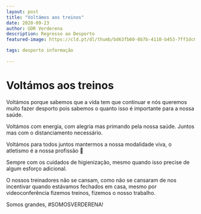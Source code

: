 ```yaml
---
layout: post
title: "Voltámos aos treinos"
date: 2020-09-23
author: GDR Verderena
description: Regresso ao Desporto
featured-image: https://cld.pt/dl/thumb/bd63fb60-8b7b-4110-b453-7ff1dc00958f/voltamos/IMG_8612.jpg?format=jpeg&size=xl&crop=false

tags: desporto informação
 
---
```


# Voltámos aos treinos

 

Voltámos porque sabemos que a vida tem que continuar e nós queremos muito fazer desporto pois sabemos o quanto isso é importante para a nossa saúde.




Voltámos com energia, com alegria mas primando pela nossa saúde. Juntos mas com o distanciamento necessário.




Voltámos para todos juntos mantermos a nossa modalidade viva, o atletismo é a nossa profissão 

Sempre com os cuidados de higienização, mesmo quando isso precise de algum esforço adicional.


O nossos treinadores não se cansam, como não se cansaram de nos incentivar quando estávamos fechados em casa, mesmo por videoconferência fizemos treinos, fizemos o nosso trabalho.

    

Somos grandes, #SOMOSVERDERENA!
